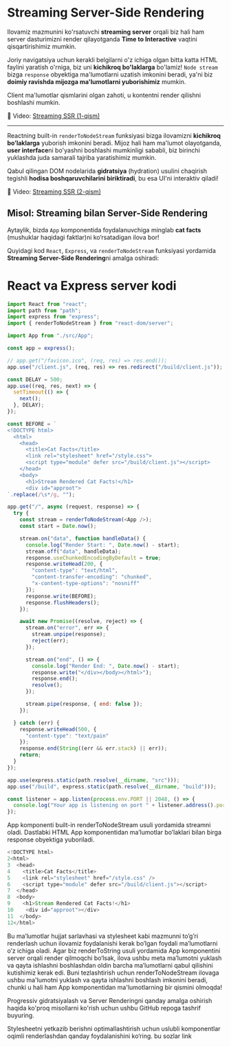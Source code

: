 # Streaming Server-Side Rendering

Ilovamiz mazmunini ko'rsatuvchi **streaming server** orqali biz hali ham server dasturimizni render qilayotganda **Time to Interactive** vaqtini qisqartirishimiz mumkin. 

Joriy navigatsiya uchun kerakli belgilarni o'z ichiga olgan bitta katta HTML faylini yaratish o'rniga, biz uni **kichikroq bo'laklarga** bo'lamiz! `Node stream` bizga `response` obyektiga ma'lumotlarni uzatish imkonini beradi, ya'ni biz **doimiy ravishda mijozga ma'lumotlarni yuborishimiz** mumkin. 

Client ma'lumotlar qismlarini olgan zahoti, u kontentni render qilishni boshlashi mumkin.

🎥 Video: [Streaming SSR (1-qism)](https://res.cloudinary.com/ddxwdqwkr/video/upload/f_auto/v1609056525/patterns.dev/ssr-1.mp4)

---

Reactning built-in `renderToNodeStream` funksiyasi bizga ilovamizni **kichikroq bo’laklarga** yuborish imkonini beradi. Mijoz hali ham ma'lumot olayotganda, **user interface**ni bo'yashni boshlashi mumkinligi sababli, biz birinchi yuklashda juda samarali tajriba yaratishimiz mumkin.

Qabul qilingan DOM nodelarida **gidratsiya** (hydration) usulini chaqirish tegishli **hodisa boshqaruvchilarini biriktiradi**, bu esa UI'ni interaktiv qiladi!

🎥 Video: [Streaming SSR (2-qism)](https://res.cloudinary.com/ddxwdqwkr/video/upload/f_auto/v1609056525/patterns.dev/ssr-2.mp4)




## Misol: Streaming bilan Server-Side Rendering

Aytaylik, bizda `App` komponentida foydalanuvchiga minglab **cat facts** (mushuklar haqidagi faktlar)ni ko‘rsatadigan ilova bor!

Quyidagi kod `React`, `Express`, va `renderToNodeStream` funksiyasi yordamida **Streaming Server-Side Rendering**ni amalga oshiradi:


# React va Express server kodi

```javascript
import React from "react";
import path from "path";
import express from "express";
import { renderToNodeStream } from "react-dom/server";

import App from "./src/App";

const app = express();

// app.get("/favicon.ico", (req, res) => res.end());
app.use("/client.js", (req, res) => res.redirect("/build/client.js"));

const DELAY = 500;
app.use((req, res, next) => {
  setTimeout(() => {
    next();
  }, DELAY);
});

const BEFORE = `
<!DOCTYPE html>
  <html>
    <head>
      <title>Cat Facts</title>
      <link rel="stylesheet" href="/style.css">
      <script type="module" defer src="/build/client.js"></script>
    </head>
    <body>
      <h1>Stream Rendered Cat Facts!</h1>
      <div id="approot">
`.replace(/\s*/g, "");

app.get("/", async (request, response) => {
  try {
    const stream = renderToNodeStream(<App />);
    const start = Date.now();

    stream.on("data", function handleData() {
      console.log("Render Start: ", Date.now() - start);
      stream.off("data", handleData);
      response.useChunkedEncodingByDefault = true;
      response.writeHead(200, {
        "content-type": "text/html",
        "content-transfer-encoding": "chunked",
        "x-content-type-options": "nosniff"
      });
      response.write(BEFORE);
      response.flushHeaders();
    });

    await new Promise((resolve, reject) => {
      stream.on("error", err => {
        stream.unpipe(response);
        reject(err);
      });

      stream.on("end", () => {
        console.log("Render End: ", Date.now() - start);
        response.write("</div></body></html>");
        response.end();
        resolve();
      });

      stream.pipe(response, { end: false });
    });

  } catch (err) {
    response.writeHead(500, {
      "content-type": "text/pain"
    });
    response.end(String((err && err.stack) || err));
    return;
  }
});

app.use(express.static(path.resolve(__dirname, "src")));
app.use("/build", express.static(path.resolve(__dirname, "build")));

const listener = app.listen(process.env.PORT || 2048, () => {
  console.log("Your app is listening on port " + listener.address().port);
});
```



App komponenti built-in renderToNodeStream usuli yordamida streamni oladi. Dastlabki HTML App komponentidan maʼlumotlar bo’laklari bilan birga response obyektiga yuboriladi. 

```js
<!DOCTYPE html>
2<html>
3  <head>
4    <title>Cat Facts</title>
5    <link rel="stylesheet" href="/style.css" />
6    <script type="module" defer src="/build/client.js"></script>
7  </head>
8  <body>
9    <h1>Stream Rendered Cat Facts!</h1>
10    <div id="approot"></div>
11  </body>
12</html>
```

Bu maʼlumotlar hujjat sarlavhasi va stylesheet kabi mazmunni to’g’ri renderlash uchun ilovamiz foydalanishi kerak bo’lgan foydali maʼlumotlarni o’z ichiga oladi. Agar biz renderToString usuli yordamida App komponentini server orqali render qilmoqchi bo‘lsak, ilova ushbu meta ma’lumotni yuklash va qayta ishlashni boshlashdan oldin barcha ma’lumotlarni qabul qilishini kutishimiz kerak edi. Buni tezlashtirish uchun renderToNodeStream ilovaga ushbu ma'lumotni yuklash va qayta ishlashni boshlash imkonini beradi, chunki u hali ham App komponentidan ma'lumotlarning bir qismini olmoqda!

Progressiv gidratsiyalash va Server Renderingni qanday amalga oshirish haqida ko'proq misollarni ko'rish uchun ushbu GitHub repoga tashrif buyuring.

Stylesheetni yetkazib berishni optimallashtirish uchun uslubli komponentlar oqimli renderlashdan qanday foydalanishini ko‘ring. bu sozlar link